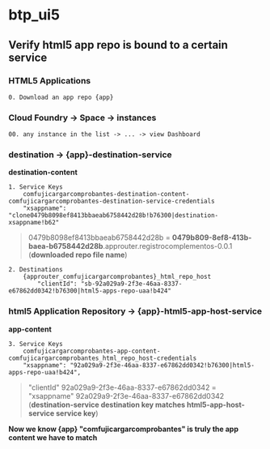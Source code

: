 # btp_ui5

## Verify html5 app repo is bound to a certain service
### HTML5 Applications
    0. Download an app repo {app}

### Cloud Foundry -> Space -> instances
    00. any instance in the list -> ... -> view Dashboard

### destination -> {app}-destination-service
**destination-content**

    1. Service Keys
        comfujicargarcomprobantes-destination-content-comfujicargarcomprobantes-destination-service-credentials
        "xsappname": "clone0479b8098ef8413bbaeab6758442d28b!b76300|destination-xsappname!b62"
            
> 0479b8098ef8413bbaeab6758442d28b = **0479b809-8ef8-413b-baea-b6758442d28b**.approuter.registrocomplementos-0.0.1 (**downloaded repo file name**)

    2. Destinations
        {approuter_comfujicargarcomprobantes}_html_repo_host
            "clientId": "sb-92a029a9-2f3e-46aa-8337-e67862dd0342!b76300|html5-apps-repo-uaa!b424"

### html5 Application Repository -> {app}-html5-app-host-service
**app-content**

    3. Service Keys
        comfujicargarcomprobantes-app-content-comfujicargarcomprobantes_html_repo_host-credentials
        "xsappname": "92a029a9-2f3e-46aa-8337-e67862dd0342!b76300|html5-apps-repo-uaa!b424",
> "clientId" 92a029a9-2f3e-46aa-8337-e67862dd0342 = "xsappname" 92a029a9-2f3e-46aa-8337-e67862dd0342 (**destination-service destination key matches html5-app-host-service service key**)        

**Now we know {app} "comfujicargarcomprobantes" is truly the app content we have to match**
